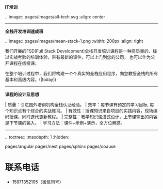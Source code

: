 **IT培训**

.. image:: pages/images/all-tech.svg
   :align: center

---------


**全栈开发培训速成班**


   .. image:: pages/images/mean-stack-1.png
      :width: 200px
      :align: right

   我们开展的FSD(Full Stack Development)全栈开发培训课程是一种高质量的、经过实战考验的培训体验，带有最新的课件，可以上门到您的公司， 也可以作为公开课程在线授课。

   在整个培训过程中，我们将构建一个个真实的全栈应用程序，向您教授全栈的所有基本和高级内容。(|today|)

---------

**课程的设计及思想**

   | 质量：引进国外培训机构全栈认证经验。
   | 效率：每节课有预定的学习目标, 每个知识点有个综合的实战练习。
   | 有效性：授课知识来自项目的实践内容，现场编码授课，同时迭代更新教程。
   | 完整性：教学知识递进式设计，上节课输出的内容是下节课的输入。
   | 学习方法：课件+示例+演示，全方位解惑。

---------

.. toctree::
   :maxdepth: 1
   :hidden:

   pages/angular
   pages/nest
   pages/sphinx
   pages/coause



联系电话
===============


* 15871352105（微信同号）
